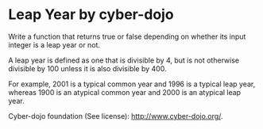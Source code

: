 # Leap Year by cyber-dojo

Write a function that returns true or false depending on whether its input integer is a leap year or not.

A leap year is defined as one that is divisible by 4, but is not otherwise divisible by 100 unless it is also divisible by 400.

For example, 2001 is a typical common year and 1996 is a typical leap year, whereas 1900 is an atypical common year and 2000 is an atypical leap year.

Cyber-dojo foundation (See license): http://www.cyber-dojo.org/.
